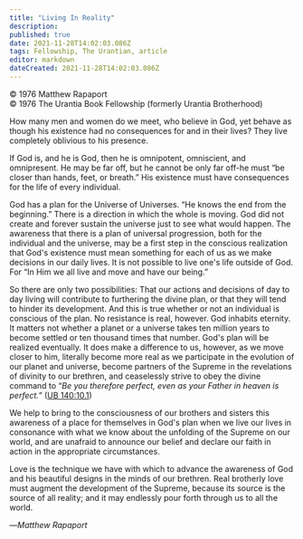 ```yaml
---
title: "Living In Reality"
description: 
published: true
date: 2021-11-28T14:02:03.086Z
tags: Fellowship, The Urantian, article
editor: markdown
dateCreated: 2021-11-28T14:02:03.086Z
---
```


<p class="v-card v-sheet theme--light grey lighten-3 px-2">© 1976 Matthew Rapaport<br>© 1976 The Urantia Book Fellowship (formerly Urantia Brotherhood)</p>

How many men and women do we meet, who believe in God, yet behave as though his existence had no consequences for and in their lives? They live completely oblivious to his presence.

If God is, and he is God, then he is omnipotent, omniscient, and omnipresent. He may be far off, but he cannot be only far off-he must “be closer than hands, feet, or breath.” His existence must have consequences for the life of every individual.

God has a plan for the Universe of Universes. “He knows the end from the beginning.” There is a direction in which the whole is moving. God did not create and forever sustain the universe just to see what would happen. The awareness that there is a plan of universal progression, both for the individual and the universe, may be a first step in the conscious realization that God's existence must mean something for each of us as we make decisions in our daily lives. It is not possible to live one's life outside of God. For “In Him we all live and move and have our being.”

So there are only two possibilities: That our actions and decisions of day to day living will contribute to furthering the divine plan, or that they will tend to hinder its development. And this is true whether or not an individual is conscious of the plan. No resistance is real, however. God inhabits eternity. It matters not whether a planet or a universe takes ten million years to become settled or ten thousand times that number. God's plan will be realized eventually. It does make a difference to us, however, as we move closer to him, literally become more real as we participate in the evolution of our planet and universe, become partners of the Supreme in the revelations of divinity to our brethren, and ceaselessly strive to obey the divine command to “_Be you therefore perfect, even as your Father in heaven is perfect._” ([UB 140:10.1](/en/The_Urantia_Book/140#p10_1))

We help to bring to the consciousness of our brothers and sisters this awareness of a place for themselves in God's plan when we live our lives in consonance with what we know about the unfolding of the Supreme on our world, and are unafraid to announce our belief and declare our faith in action in the appropriate circumstances.

Love is the technique we have with which to advance the awareness of God and his beautiful designs in the minds of our brethren. Real brotherly love must augment the development of the Supreme, because its source is the source of all reality; and it may endlessly pour forth through us to all the world.

—_Matthew Rapaport_